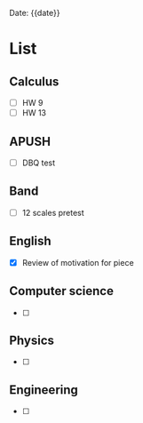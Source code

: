 Date: {{date}}
# List

## Calculus
- [ ] HW 9
- [ ] HW 13
## APUSH
- [ ] DBQ test
## Band 
- [ ] 12 scales pretest
## English
- [x] Review of motivation for piece 
## Computer science
- [ ] 
## Physics 
- [ ] 
## Engineering
- [ ] 


